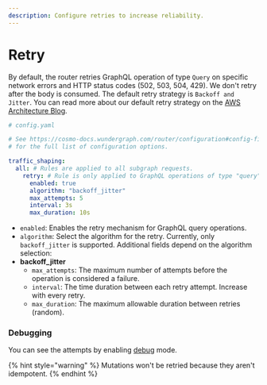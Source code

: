 ```yaml
---
description: Configure retries to increase reliability.
---
```


# Retry

By default, the router retries GraphQL operation of type `Query` on specific network errors and HTTP status codes (502, 503, 504, 429). We don't retry after the body is consumed. The default retry strategy is `Backoff and Jitter`. You can read more about our default retry strategy on the [AWS Architecture Blog](https://aws.amazon.com/de/blogs/architecture/exponential-backoff-and-jitter/).

```yaml
# config.yaml

# See https://cosmo-docs.wundergraph.com/router/configuration#config-file
# for the full list of configuration options.

traffic_shaping:
  all: # Rules are applied to all subgraph requests.
    retry: # Rule is only applied to GraphQL operations of type "query"
      enabled: true
      algorithm: "backoff_jitter"
      max_attempts: 5
      interval: 3s
      max_duration: 10s
```

* `enabled`: Enables the retry mechanism for GraphQL query operations.
* `algorithm`: Select the algorithm for the retry. Currently, only `backoff_jitter` is supported. Additional fields depend on the algorithm selection:
* &#x20;**backoff\_jitter**
  * `max_attempts`: The maximum number of attempts before the operation is considered a failure.
  * `interval`: The time duration between each retry attempt. Increase with every retry.
  * `max_duration`: The maximum allowable duration between retries (random).

### Debugging

You can see the attempts by enabling [debug](../development/debugging.md#debug-log-level) mode.

{% hint style="warning" %}
Mutations won't be retried because they aren't idempotent.
{% endhint %}
